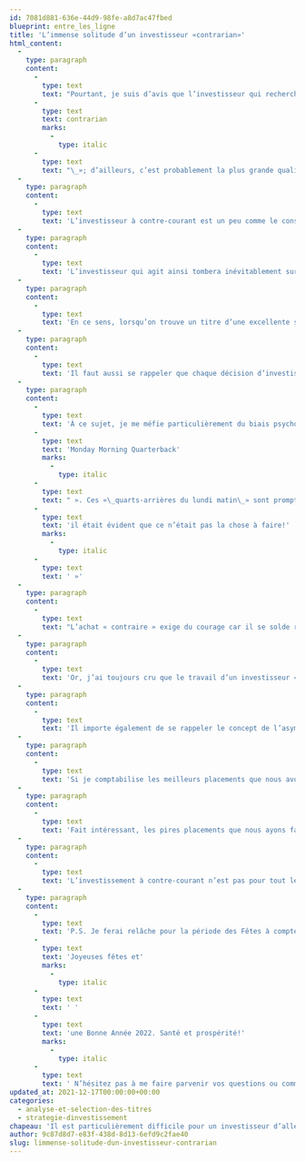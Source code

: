 ```yaml
---
id: 7081d881-636e-44d9-98fe-a8d7ac47fbed
blueprint: entre_les_ligne
title: 'L’immense solitude d’un investisseur «contrarian»'
html_content:
  -
    type: paragraph
    content:
      -
        type: text
        text: "Pourtant, je suis d’avis que l’investisseur qui recherche des aubaines en Bourse se doit d’être «\_"
      -
        type: text
        text: contrarian
        marks:
          -
            type: italic
      -
        type: text
        text: "\_»; d’ailleurs, c’est probablement la plus grande qualité des meilleurs investisseurs boursiers. Ils achètent ce dont les autres ne veulent pas et empruntent régulièrement les sentiers les moins fréquentés."
  -
    type: paragraph
    content:
      -
        type: text
        text: 'L’investisseur à contre-courant est un peu comme le consommateur qui recherche des occasions dans les magasins à escompte – en entrant dans un magasin connu, il se dirige immédiatement vers l’arrière dans le but de repérer des articles de qualité fortement réduits. Il ne craint pas de se salir un peu les mains en fouillant dans une corbeille de vêtements entremêlés, dépareillés et parfois même endommagés. Il le fait en toute connaissance de cause, sachant très bien qu’il commettra des parfois des erreurs (j’ai moi-même trouvé une paire de souliers de marque à un prix fort attrayant pour me rendre compte, une fois revenu à la maison, que j’avais acheté deux souliers de tailles différentes!). Mais plus souvent qu’autrement, il mettra la main sur de petits trésors à prix modiques!'
  -
    type: paragraph
    content:
      -
        type: text
        text: 'L’investisseur qui agit ainsi tombera inévitablement sur de fausses aubaines. C’est le prix à payer pour espérer acquérir des titres de sociétés de grande qualité à prix attrayants.'
  -
    type: paragraph
    content:
      -
        type: text
        text: 'En ce sens, lorsqu’on trouve un titre d’une excellente société à prix d’aubaine, c’est presque toujours lorsque les mauvaises nouvelles et l’incertitude sont à leur sommet. Il faut alors soupeser ces mauvaises nouvelles et déterminer si elles sont passagères ou permanentes et, plus important, si elles risquent de mettre en péril le modèle d’affaires de la société convoitée. Dans chaque cas, il faudra faire preuve de jugement et d’interprétation. Parfois, on aura raison (auquel cas on fera potentiellement beaucoup d’argent avec le temps); d’autres fois, on aura tort, perdant une bonne partie de son investissement initial. Le travail de l’investisseur consiste à essayer d’équilibrer les facteurs négatifs et positifs.'
  -
    type: paragraph
    content:
      -
        type: text
        text: 'Il faut aussi se rappeler que chaque décision d’investissement est prise sans bénéficier de toutes les informations requises. Si l’on attend que tous les nuages se dissipent avant d’investir dans un titre, il est probable que l’on ratera l’occasion de l’acheter à bon prix. Après coup, une fois les faits précisés, on peut mieux mesurer l’efficacité de ses décisions, mais il sera alors trop tard!'
  -
    type: paragraph
    content:
      -
        type: text
        text: 'À ce sujet, je me méfie particulièrement du biais psychologique de la « sagesse rétrospective », mieux connu dans le monde du football américain comme le syndrome du « '
      -
        type: text
        text: 'Monday Morning Quarterback'
        marks:
          -
            type: italic
      -
        type: text
        text: " ». Ces «\_quarts-arrières du lundi matin\_» sont prompts à critiquer les décisions de leur équipe de football et à croire qu’ils auraient fait les choses différemment s’ils avaient été en position de décider. C’est toujours facile à dire après coup, mais tout autre chose dans le feu de l’action. Rien ne me fâche plus qu’un observateur qui affirme après coup, une fois le résultat connu, qu’ « "
      -
        type: text
        text: 'il était évident que ce n’était pas la chose à faire!'
        marks:
          -
            type: italic
      -
        type: text
        text: ' »'
  -
    type: paragraph
    content:
      -
        type: text
        text: "L’achat « contraire » exige du courage car il se solde régulièrement par des erreurs qui feront d’un investisseur la cible de tous les «\_quarts-arrières du lundi matin\_»."
  -
    type: paragraph
    content:
      -
        type: text
        text: 'Or, j’ai toujours cru que le travail d’un investisseur « contraire » était probabiliste. L’investisseur ne compte pas avoir raison à tout coup, mais simplement avoir raison plus souvent qu’il n’a tort. En achetant des titres déprimés et délaissés, il augmente ses chances globales d’obtenir des rendements supérieurs, tout en diminuant ses chances de perdre beaucoup s’il se trompe.'
  -
    type: paragraph
    content:
      -
        type: text
        text: 'Il importe également de se rappeler le concept de l’asymétrie des rendements en Bourse : la valeur d’un titre gagnant peut être multipliée plusieurs fois, alors qu’un titre perdant ne pourra jamais perdre plus de 100 % de sa valeur. En ce sens, un seul titre gagnant à long terme compensera plusieurs fois la perte subie par un titre perdant.'
  -
    type: paragraph
    content:
      -
        type: text
        text: 'Si je comptabilise les meilleurs placements que nous avons réalisés au fil des ans, je constate que la plupart ont été faits lorsque le ciel était chargé de nuages lourds et menaçants. Je pense notamment au titre de Visa en 2011, qui était alors la cible du gouvernement américain pour les transactions impliquant des cartes de débit; à celui de CGI en 2008, alors que personne ne voulait plus toucher aux titres technologiques (les lendemains de veille de l’éclatement de la bulle en 2000); ou à celui d’AMERCO (mieux connue sous le nom de sa principale division, U-Haul) en 2018, alors que ses bénéfices étaient lourdement affectés par la stratégie de l’équipe de direction d’investir massivement dans des entrepôts. Voici le constat : la valeur du titre de Visa a été multipliée par près de 10 depuis 2011, celle de CGI a été multipliée par plus de 11 depuis 2008 et celle d’AMERCO a plus que doublé depuis 2018.'
  -
    type: paragraph
    content:
      -
        type: text
        text: 'Fait intéressant, les pires placements que nous ayons faits étaient également entourés de nuages noirs et menaçants.'
  -
    type: paragraph
    content:
      -
        type: text
        text: 'L’investissement à contre-courant n’est pas pour tout le monde. Celui qui s’y adonne doit s’habituer à passer beaucoup de temps seul sur son sentier.'
  -
    type: paragraph
    content:
      -
        type: text
        text: 'P.S. Je ferai relâche pour la période des Fêtes à compter du 18 décembre et serai de retour avec un blogue le 7 janvier 2022. J’en profite pour vous souhaiter de '
      -
        type: text
        text: 'Joyeuses fêtes et'
        marks:
          -
            type: italic
      -
        type: text
        text: ' '
      -
        type: text
        text: 'une Bonne Année 2022. Santé et prospérité!'
        marks:
          -
            type: italic
      -
        type: text
        text: ' N’hésitez pas à me faire parvenir vos questions ou commentaires par courriel.'
updated_at: 2021-12-17T00:00:00+00:00
categories:
  - analyse-et-selection-des-titres
  - strategie-dinvestissement
chapeau: 'Il est particulièrement difficile pour un investisseur d’aller à contre-courant. Le sentier est souvent accidenté et on y rencontre peu d’investisseurs qui vont dans la même direction (on en croise cependant un bon nombre qui cheminent en sens inverse et nous avertissent des dangers qui nous guettent devant!).'
author: 9c87d8d7-e83f-438d-8d13-6efd9c2fae40
slug: limmense-solitude-dun-investisseur-contrarian
---
```

